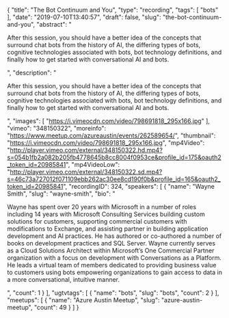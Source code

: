 {
  "title": "The Bot Continuum and You",
  "type": "recording",
  "tags": [
    "bots"
  ],
  "date": "2019-07-10T13:40:57",
  "draft": false,
  "slug": "the-bot-continuum-and-you",
  "abstract": "<p>After this session, you should have a better idea of the concepts that surround chat bots from the history of AI, the differing types of bots, cognitive technologies associated with bots, bot technology definitions, and finally how to get started with conversational AI and bots.</p>",
  "description": "<p>After this session, you should have a better idea of the concepts that surround chat bots from the history of AI, the differing types of bots, cognitive technologies associated with bots, bot technology definitions, and finally how to get started with conversational AI and bots.</p>",
  "images": [
    "https://i.vimeocdn.com/video/798691818_295x166.jpg"
  ],
  "vimeo": "348150322",
  "moreinfo": "https://www.meetup.com/azureaustin/events/262589654/",
  "thumbnail": "https://i.vimeocdn.com/video/798691818_295x166.jpg",
  "mp4Video": "http://player.vimeo.com/external/348150322.hd.mp4?s=054b1fb2a082b205fb4778645b8cc8004f0953ce&profile_id=175&oauth2_token_id=20985841",
  "mp4VideoLow": "http://player.vimeo.com/external/348150322.sd.mp4?s=46c73a727012f071109ebb262ac30ee8cd190f0b&profile_id=165&oauth2_token_id=20985841",
  "recordingID": 324,
  "speakers": [
    {
      "name": "Wayne Smith",
      "slug": "wayne-smith",
      "bio": "<p>Wayne has spent over 20 years with Microsoft in a number of roles including 14 years with Microsoft Consulting Services building custom solutions for customers, supporting commercial customers with modifications to Exchange, and assisting partner in building application development and AI practices. He has authored or co-authored a number of books on development practices and SQL Server. Wayne currently serves as a Cloud Solutions Architect within Microsoft’s One Commercial Partner organization with a focus on development with Conversations as a Platform. He leads a virtual team of members dedicated to providing business value to customers using bots empowering organizations to gain access to data in a more conversational, intuitive manner.</p>",
      "count": 1
    }
  ],
  "ugtvtags": [
    {
      "name": "bots",
      "slug": "bots",
      "count": 2
    }
  ],
  "meetups": [
    {
      "name": "Azure Austin Meetup",
      "slug": "azure-austin-meetup",
      "count": 49
    }
  ]
}